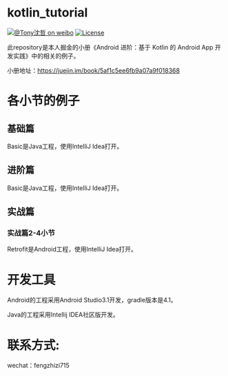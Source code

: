 # kotlin_tutorial

[![@Tony沈哲 on weibo](https://img.shields.io/badge/weibo-%40Tony%E6%B2%88%E5%93%B2-blue.svg)](http://www.weibo.com/fengzhizi715)
[![License](https://img.shields.io/badge/license-Apache%202-lightgrey.svg)](https://www.apache.org/licenses/LICENSE-2.0.html)

此repository是本人掘金的小册《Android 进阶：基于 Kotlin 的 Android App 开发实践》中的相关的例子。

小册地址：https://juejin.im/book/5af1c5ee6fb9a07a9f018368

# 各小节的例子

## 基础篇
Basic是Java工程，使用IntelliJ Idea打开。

## 进阶篇
Basic是Java工程，使用IntelliJ Idea打开。

## 实战篇

### 实战篇2-4小节
Retrofit是Android工程，使用IntelliJ Idea打开。

# 开发工具

Android的工程采用Android Studio3.1开发，gradle版本是4.1。

Java的工程采用Intellij IDEA社区版开发。


# 联系方式:
wechat：fengzhizi715